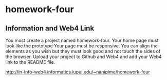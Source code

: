 # homework-four

## Information and Web4 Link

You must create a project named homework-four.
Your home page must look like the prototype
Your page must be responsive.
You can align the elements as you wish but they must look good and not touch the sides of the browser.
Upload your project to Github and Web4 and add your Web4 link to the README file.

http://in-info-web4.informatics.iupui.edu/~nanipime/homework-four

